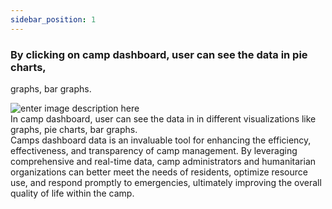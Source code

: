 ```yaml
---
sidebar_position: 1
---
```




### By clicking on camp dashboard, user can see the data in pie charts,

graphs, bar graphs.

![enter image description
here](https://res.cloudinary.com/teleopdassets/image/upload/v1717059274/Screenshot_2024-05-30_142404_xu6jy5.png)  
In camp dashboard, user can see the data in in different visualizations like
graphs, pie charts, bar graphs.  
Camps dashboard data is an invaluable tool for enhancing the efficiency,
effectiveness, and transparency of camp management. By leveraging
comprehensive and real-time data, camp administrators and humanitarian
organizations can better meet the needs of residents, optimize resource use,
and respond promptly to emergencies, ultimately improving the overall quality
of life within the camp.
